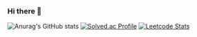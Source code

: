 ### Hi there 👋

<!--
**goldsergeant/goldsergeant** is a ✨ _special_ ✨ repository because its `README.md` (this file) appears on your GitHub profile.

Here are some ideas to get you started:

- 🔭 I’m currently working on ...
- 🌱 I’m currently learning ...
- 👯 I’m looking to collaborate on ...
- 🤔 I’m looking for help with ...
- 💬 Ask me about ...
- 📫 How to reach me: ...
- 😄 Pronouns: ...
- ⚡ Fun fact: ...
-->

![Anurag's GitHub stats](https://github-readme-stats.vercel.app/api?username=goldsergeant&show_icons=true&theme=radical)
[![Solved.ac Profile](http://mazassumnida.wtf/api/v2/generate_badge?boj=rmagksfla000)](https://solved.ac/rmagksfla000/)
[![Leetcode Stats](https://leetcard.goldsergeant.cool/goldsergeant)](https://leetcode.com/goldsergeant)
